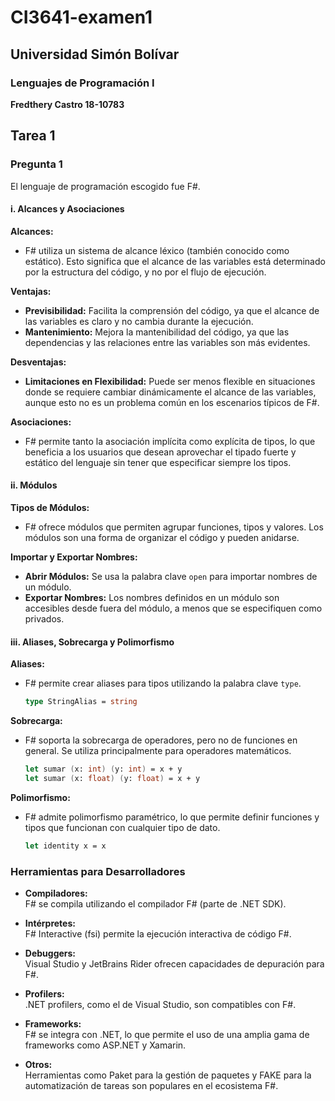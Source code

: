 # CI3641-examen1
## Universidad Simón Bolívar
### Lenguajes de Programación I
**Fredthery Castro 18-10783**

## Tarea 1

### Pregunta 1

El lenguaje de programación escogido fue F#.

#### i. Alcances y Asociaciones

**Alcances:**

- F# utiliza un sistema de alcance léxico (también conocido como estático). Esto significa que el alcance de las variables está determinado por la estructura del código, y no por el flujo de ejecución.

**Ventajas:**

- **Previsibilidad:** Facilita la comprensión del código, ya que el alcance de las variables es claro y no cambia durante la ejecución.
- **Mantenimiento:** Mejora la mantenibilidad del código, ya que las dependencias y las relaciones entre las variables son más evidentes.

**Desventajas:**

- **Limitaciones en Flexibilidad:** Puede ser menos flexible en situaciones donde se requiere cambiar dinámicamente el alcance de las variables, aunque esto no es un problema común en los escenarios típicos de F#.

**Asociaciones:**

- F# permite tanto la asociación implícita como explícita de tipos, lo que beneficia a los usuarios que desean aprovechar el tipado fuerte y estático del lenguaje sin tener que especificar siempre los tipos.

#### ii. Módulos

**Tipos de Módulos:**

- F# ofrece módulos que permiten agrupar funciones, tipos y valores. Los módulos son una forma de organizar el código y pueden anidarse.

**Importar y Exportar Nombres:**

- **Abrir Módulos:** Se usa la palabra clave `open` para importar nombres de un módulo.
- **Exportar Nombres:** Los nombres definidos en un módulo son accesibles desde fuera del módulo, a menos que se especifiquen como privados.

#### iii. Aliases, Sobrecarga y Polimorfismo

**Aliases:**

- F# permite crear aliases para tipos utilizando la palabra clave `type`.

  ```fsharp
  type StringAlias = string

**Sobrecarga:**

- F# soporta la sobrecarga de operadores, pero no de funciones en general. Se utiliza principalmente para operadores matemáticos.
  ```fsharp
  let sumar (x: int) (y: int) = x + y
  let sumar (x: float) (y: float) = x + y

**Polimorfismo:**

- F# admite polimorfismo paramétrico, lo que permite definir funciones y tipos que funcionan con cualquier tipo de dato.

  ```fsharp
  let identity x = x

### Herramientas para Desarrolladores

- **Compiladores:**  
  F# se compila utilizando el compilador F# (parte de .NET SDK).

- **Intérpretes:**  
  F# Interactive (fsi) permite la ejecución interactiva de código F#.

- **Debuggers:**  
  Visual Studio y JetBrains Rider ofrecen capacidades de depuración para F#.

- **Profilers:**  
  .NET profilers, como el de Visual Studio, son compatibles con F#.

- **Frameworks:**  
  F# se integra con .NET, lo que permite el uso de una amplia gama de frameworks como ASP.NET y Xamarin.

- **Otros:**  
  Herramientas como Paket para la gestión de paquetes y FAKE para la automatización de tareas son populares en el ecosistema F#.
